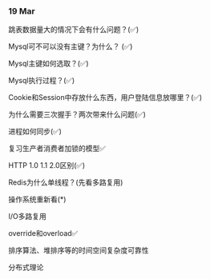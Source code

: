 ### 19 Mar

跳表数据量大的情况下会有什么问题？(✅)

Mysql可不可以没有主键？为什么？ (✅)

Mysql主键如何选取？(✅)

Mysql执行过程？(✅)

Cookie和Session中存放什么东西，用户登陆信息放哪里？(✅)

为什么需要三次握手？两次带来什么问题(✅)

进程如何同步(✅)

复习生产者消费者加锁的模型✅

HTTP 1.0  1.1 2.0区别(✅)

Redis为什么单线程？(先看多路复用)

操作系统重新看(*)

I/O多路复用

override和overload✅

排序算法、堆排序等的时间空间复杂度可靠性

分布式理论



